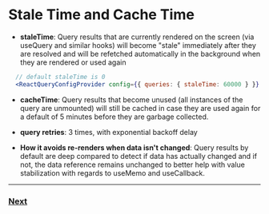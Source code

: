 # Stale Time and Cache Time

- **staleTime**: Query results that are currently rendered on the screen (via useQuery and similar hooks) will become "stale" immediately after they are resolved and will be refetched automatically in the background when they are rendered or used again

```jsx
  // default staleTime is 0
  <ReactQueryConfigProvider config={{ queries: { staleTime: 60000 } }} >
```

- **cacheTime**: Query results that become unused (all instances of the query are unmounted) will still be cached in case they are used again for a default of 5 minutes before they are garbage collected.

- **query retries**: 3 times, with exponential backoff delay

- **How it avoids re-renders when data isn't changed**: Query results by default are deep compared to detect if data has actually changed and if not, the data reference remains unchanged to better help with value stabilization with regards to useMemo and useCallback.

---

### [Next](./05.md)
